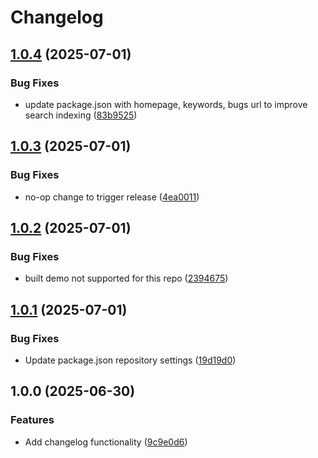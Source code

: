 # Changelog

## [1.0.4](https://github.com/portabletext/react-pdf-portabletext/compare/v1.0.3...v1.0.4) (2025-07-01)


### Bug Fixes

* update package.json with homepage, keywords, bugs url to improve search indexing ([83b9525](https://github.com/portabletext/react-pdf-portabletext/commit/83b9525af89f4b351f13e094e1bb56dba0d4ab21))

## [1.0.3](https://github.com/portabletext/react-pdf-portabletext/compare/v1.0.2...v1.0.3) (2025-07-01)


### Bug Fixes

* no-op change to trigger release ([4ea0011](https://github.com/portabletext/react-pdf-portabletext/commit/4ea0011e3e76024481ec6aee955e2add1a99773e))

## [1.0.2](https://github.com/portabletext/react-pdf-portabletext/compare/v1.0.1...v1.0.2) (2025-07-01)


### Bug Fixes

* built demo not supported for this repo ([2394675](https://github.com/portabletext/react-pdf-portabletext/commit/2394675cd98ae64e5170c8853184618427f216ed))

## [1.0.1](https://github.com/portabletext/react-pdf-portabletext/compare/v1.0.0...v1.0.1) (2025-07-01)


### Bug Fixes

* Update package.json repository settings ([19d19d0](https://github.com/portabletext/react-pdf-portabletext/commit/19d19d01efc200d1c31c17085ed1843fadb838de))

## 1.0.0 (2025-06-30)


### Features

* Add changelog functionality ([9c9e0d6](https://github.com/portabletext/react-pdf-portabletext/commit/9c9e0d6df28030f106dbdf92c59bb754aa456003))

<!-- markdownlint-disable --><!-- textlint-disable -->
